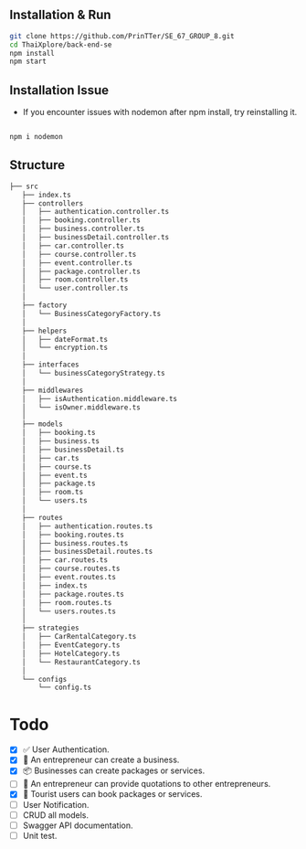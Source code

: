 ## Installation & Run

```bash
git clone https://github.com/PrinTTer/SE_67_GROUP_8.git
cd ThaiXplore/back-end-se
npm install
npm start
```
## Installation Issue

- If you encounter issues with nodemon after npm install, try reinstalling it.

```bash

npm i nodemon

```

## Structure

```bash
├── src
   ├── index.ts
   ├── controllers         
   │   ├── authentication.controller.ts
   │   ├── booking.controller.ts
   │   ├── business.controller.ts
   │   ├── businessDetail.controller.ts
   │   ├── car.controller.ts
   │   ├── course.controller.ts
   │   ├── event.controller.ts
   │   ├── package.controller.ts
   │   ├── room.controller.ts
   │   └── user.controller.ts
   │
   ├── factory  
   │   └── BusinessCategoryFactory.ts
   │
   ├── helpers
   │   ├── dateFormat.ts   
   │   └── encryption.ts
   │
   ├── interfaces       
   │   └── businessCategoryStrategy.ts
   │
   ├── middlewares
   │   ├── isAuthentication.middleware.ts    
   │   └── isOwner.middleware.ts
   │
   ├── models
   │   ├── booking.ts
   │   ├── business.ts
   │   ├── businessDetail.ts
   │   ├── car.ts
   │   ├── course.ts
   │   ├── event.ts
   │   ├── package.ts
   │   ├── room.ts   
   │   └── users.ts
   │
   ├── routes   
   │   ├── authentication.routes.ts
   │   ├── booking.routes.ts
   │   ├── business.routes.ts
   │   ├── businessDetail.routes.ts
   │   ├── car.routes.ts
   │   ├── course.routes.ts
   │   ├── event.routes.ts
   │   ├── index.ts
   │   ├── package.routes.ts
   │   ├── room.routes.ts    
   │   └── users.routes.ts
   │
   ├── strategies
   │   ├── CarRentalCategory.ts
   │   ├── EventCategory.ts
   │   ├── HotelCategory.ts    
   │   └── RestaurantCategory.ts
   │
   └── configs    
       └── config.ts
```

# Todo
- [x] ✅ User Authentication.
- [x] 🏢 An entrepreneur can create a business.
- [x] 📦 Businesses can create packages or services.
- [ ] 🤝 An entrepreneur can provide quotations to other entrepreneurs.
- [x] 🎫 Tourist users can book packages or services.
- [ ] User Notification.
- [ ] CRUD all models.
- [ ] Swagger API documentation.
- [ ] Unit test.
